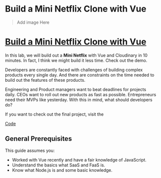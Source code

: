 # Build a Mini Netflix Clone with Vue

> Add image Here

# [Build a Mini Netflix Clone with Vue](https://cloudinary.gitbooks.io/build-a-mini-netflix-clone-with-vue/content/)

In this lab, we will build out a **Mini Netflix** with Vue and Cloudinary in 10 minutes. In fact, I think we might build it less time. Check out the demo.

Developers are constantly faced with challenges of building complex products every single day. And there are constraints on the time needed to build out the features of these products.

Engineering and Product managers want to beat deadlines for projects daily. CEOs want to roll out new products as fast as possible. Entrepreneurs need their MVPs like yesterday. With this in mind, what should developers do?

If you want to check out the final project, visit the

[Code](https://github.com/cloudinary-developers/vue-mini-netflix-demo)

## General Prerequisites

This guide assumes you:

* Worked with Vue recently and have a fair knowledge of JavaScript.
* Understand the basics what SaaS and FaaS is.
* Know what Node.js is and some basic knowledge.